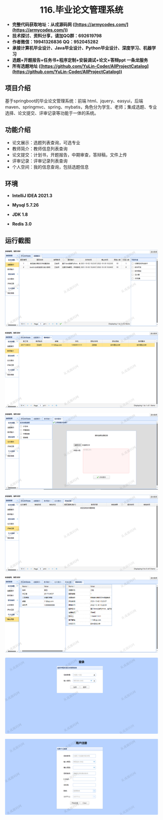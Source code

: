 <p><h1 align="center">116.毕业论文管理系统</h1></p>

- <b>完整代码获取地址：从戎源码网 ([https://armycodes.com/](https://armycodes.com/))</b>
- <b>技术探讨、资料分享，请加QQ群：692619798</b> 
- <b>作者微信：19941326836  QQ：952045282</b> 
- <b>承接计算机毕业设计、Java毕业设计、Python毕业设计、深度学习、机器学习</b>
- <b>选题+开题报告+任务书+程序定制+安装调试+论文+答辩ppt 一条龙服务</b>
- <b>所有选题地址 ([https://github.com/YuLin-Coder/AllProjectCatalog](https://github.com/YuLin-Coder/AllProjectCatalog)) </b>

## 项目介绍
基于springboot的毕业论文管理系统：前端 html、jquery、easyui，后端 maven、springmvc、spring、mybatis，角色分为学生、老师；集成选题、专业选择、论文提交、评审记录等功能于一体的系统。

## 功能介绍

- 论文展示：选题列表查询，可选专业
- 教师简介：教师信息列表查询
- 论文提交：计划书，开题报告，中期审查，答辩稿，文件上传
- 评审记录：评审记录列表查询
- 个人空间：我的信息查询，包括选题信息

## 环境

- <b>IntelliJ IDEA 2021.3</b>

- <b>Mysql 5.7.26</b>

- <b>JDK 1.8</b>

- <b>Redis 3.0</b>

## 运行截图
![](screenshot/1.png)

![](screenshot/2.png)

![](screenshot/3.png)

![](screenshot/4.png)

![](screenshot/5.png)

![](screenshot/6.png)

![](screenshot/7.png)

